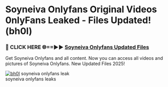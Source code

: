 # Soyneiva Onlyfans Original Videos 0nlyFans Leaked - Files Updated! (bh0l)

<h3>🔴 CLICK HERE 🌐==►► <a href="https://tinyurl.com/2wckxsce" rel="nofollow">Soyneiva Onlyfans Updated Files</a></h3>

Get Soyneiva Onlyfans and all content. Now you can access all videos and pictures of Soyneiva Onlyfans. New Updated Files 2025!

[![bh0l](https://i.imgur.com/AFduVYN.gif)](https://tinyurl.com/2wckxsce)
soyneiva onlyfans leak<br>
soyneiva onlyfans leaks